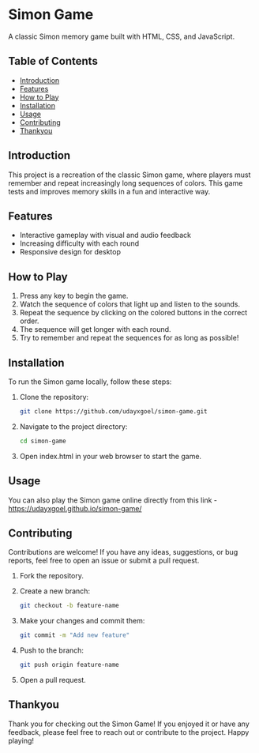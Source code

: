 # Simon Game

A classic Simon memory game built with HTML, CSS, and JavaScript.

## Table of Contents

- [Introduction](#introduction)
- [Features](#features)
- [How to Play](#how-to-play)
- [Installation](#installation)
- [Usage](#usage)
- [Contributing](#contributing)
- [Thankyou](#thankyou)

## Introduction

This project is a recreation of the classic Simon game, where players must remember and repeat increasingly long sequences of colors. This game tests and improves memory skills in a fun and interactive way.

## Features

- Interactive gameplay with visual and audio feedback
- Increasing difficulty with each round
- Responsive design for desktop

## How to Play

1. Press any key to begin the game.
2. Watch the sequence of colors that light up and listen to the sounds.
3. Repeat the sequence by clicking on the colored buttons in the correct order.
4. The sequence will get longer with each round.
5. Try to remember and repeat the sequences for as long as possible!

## Installation

To run the Simon game locally, follow these steps:

1. Clone the repository:
   ```sh
   git clone https://github.com/udayxgoel/simon-game.git

2. Navigate to the project directory:
    ```sh
    cd simon-game

3. Open index.html in your web browser to start the game.

## Usage

You can also play the Simon game online directly from this link - https://udayxgoel.github.io/simon-game/

## Contributing

Contributions are welcome! If you have any ideas, suggestions, or bug reports, feel free to open an issue or submit a pull request.

1. Fork the repository.

2. Create a new branch:
    ```sh
    git checkout -b feature-name

3. Make your changes and commit them:
    ```sh
    git commit -m "Add new feature"

4. Push to the branch:
    ```sh
    git push origin feature-name

5. Open a pull request.

## Thankyou

Thank you for checking out the Simon Game! If you enjoyed it or have any feedback, please feel free to reach out or contribute to the project. Happy playing!
